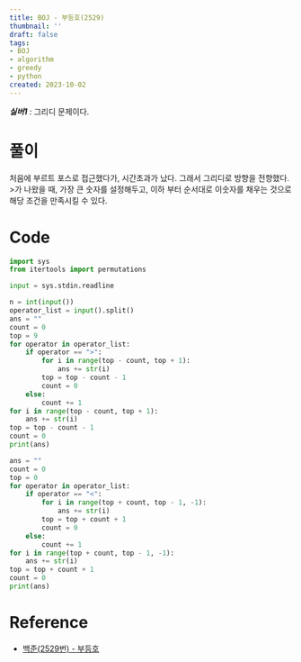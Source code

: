 ```yaml
---
title: BOJ - 부등호(2529)
thumbnail: ''
draft: false
tags:
- BOJ
- algorithm
- greedy
- python
created: 2023-10-02
---
```


***실버1*** : 그리디 문제이다.

# 풀이

처음에 부르트 포스로 접근했다가, 시간초과가 났다. 그래서 그리디로 방향을 전향했다. >가 나왔을 때, 가장 큰 숫자를 설정해두고, 이하 부터 순서대로 이숫자를 채우는 것으로 해당 조건을 만족시킬 수 있다.

# Code

````python
import sys
from itertools import permutations

input = sys.stdin.readline

n = int(input())
operator_list = input().split()
ans = ""
count = 0
top = 9
for operator in operator_list:
    if operator == ">":
        for i in range(top - count, top + 1):
            ans += str(i)
        top = top - count - 1
        count = 0
    else:
        count += 1
for i in range(top - count, top + 1):
    ans += str(i)
top = top - count - 1
count = 0
print(ans)

ans = ""
count = 0
top = 0
for operator in operator_list:
    if operator == "<":
        for i in range(top + count, top - 1, -1):
            ans += str(i)
        top = top + count + 1
        count = 0
    else:
        count += 1
for i in range(top + count, top - 1, -1):
    ans += str(i)
top = top + count + 1
count = 0
print(ans)
````

# Reference

* [백준(2529번) - 부등호](https://www.acmicpc.net/problem/2529)
